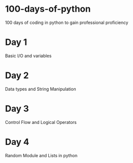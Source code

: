 # 100-days-of-python
100 days of coding in python to gain professional proficiency
# Day 1
Basic I/O and variables 
# Day 2
Data types and String Manipulation
# Day 3
Control Flow and Logical Operators
# Day 4
Random Module and Lists in python